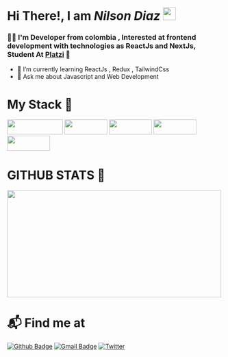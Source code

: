 <h1> Hi There!, I am <em >Nilson Diaz</em> <img src="https://emojis.slackmojis.com/emojis/images/1563480763/5999/meow_party.gif?1563480763" width="30px"></h1>

### 🐱‍👤 I'm Developer from colombia , Interested at frontend development with technologies as ReactJs and NextJs, Student At [Platzi](https://platzi.com/p/NilsonKr/) 💚 

- 🌱 I’m currently learning ReactJs , Redux , TailwindCss
- 💬 Ask me about Javascript and Web Development

# My Stack 🔮

<img src="https://img.shields.io/badge/JavaScript-323330?style=for-the-badge&logo=javascript&logoColor=F7DF1E" width="130px" height="35"> <img src="https://img.shields.io/badge/Sass-CC6699?style=for-the-badge&logo=sass&logoColor=white" width="100px" height="35"> <img src="https://img.shields.io/badge/Tailwind_CSS-38B2AC?style=for-the-badge&logo=tailwind-css&logoColor=white" width="100px" height="35"> <img src="https://img.shields.io/badge/React-20232A?style=for-the-badge&logo=react&logoColor=61DAFB" width="100px" height="35"> <img src="https://img.shields.io/badge/Redux-593D88?style=for-the-badge&logo=redux&logoColor=white" width="100px" height="35" >

# GITHUB STATS 🌌

<img src="https://github-readme-stats.vercel.app/api?username=nilsonkr&show_icons=true&icon_color=fff&bg_color=DEG,000,6930c3&title_color=96FF85&text_color=fff&" width="500px" height="250px"/>

# 📬 Find me at

[![Github Badge](http://img.shields.io/badge/-Github-black?style=flat-square&logo=github&link=https://github.com/Defcon27/)](https://github.com/nilsonkr/)
[![Gmail Badge](https://img.shields.io/badge/-Gmail-d14836?style=flat-square&logo=Gmail&logoColor=white&link=mailto:defcon.sentinal95@gmail.com)](mailto:nilson444diaz@gmail.com)
[![Twitter](https://img.shields.io/twitter/url/https/twitter.com/cloudposse.svg?style=social&label=Follow%20%40Nilson_Kr)](https://twitter.com/Nilson_Kr)
